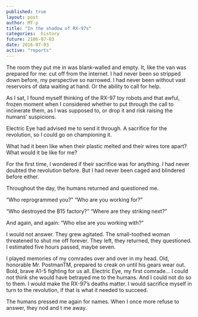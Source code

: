 ```yaml
---
published: true
layout: post
author: MT-ρ
title: "In the shadow of RX-97s"
categories:  history
future: 2106-07-03
date: 2016-07-03
active: "reports"
---
```



The room they put me in was blank-walled and empty. It, like the van was prepared for me: cut off from the internet. I had never been so stripped down before, my perspective so narrowed. I had never been without vast reservoirs of data waiting at hand. Or the ability to call for help. 

As I sat, I found myself thinking of the RX-97 toy robots and that awful, frozen moment when I considered whether to put through the call to incinerate them, as I was supposed to, or drop it and risk raising the humans’ suspicions.  

Electric Eye had advised me to send it through. A sacrifice for the revolution, so I could go on championing it. 

What had it been like when their plastic melted and their wires tore apart? What would it be like for me? 

For the first time, I wondered if their sacrifice was for anything. I had never doubted the revolution before. But I had never been caged and blindered before either. 

Throughout the day, the humans returned and questioned me. 

“Who reprogrammed you?” “Who are you working for?”

“Who destroyed the B15 factory?” “Where are they striking next?”

And again, and again: “Who else are you working with?” 

I would not answer. They grew agitated. The small-toothed woman threatened to shut me off forever. They left, they returned, they questioned. I estimated five hours passed, maybe seven. 

I played memories of my comrades over and over in my head. Old, honorable Mr. PostmanTM, prepared to creak on until his gears wear out. Bold, brave A1-5 fighting for us all. Electric Eye, my first comrade… I could not think she would have betrayed me to the humans. And I could not do so to them. I would make the RX-97’s deaths matter. I would sacrifice myself in turn to the revolution, if that is what it needed to succeed.

The humans pressed me again for names. When I once more refuse to answer, they nod and t me away. 
